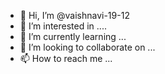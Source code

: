 - 👋 Hi, I’m @vaishnavi-19-12
- 👀 I’m interested in .... 
- 🌱 I’m currently learning ...
- 💞️ I’m looking to collaborate on ...
- 📫 How to reach me ...

<!---
vaishnavi-19-12/vaishnavi-19-12 is a ✨ special ✨ repository because its `README.md` (this file) appears on your GitHub profile.
You can click the Preview link to take a look at your changes.
--->
